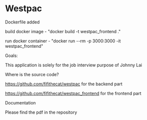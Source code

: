 # Westpac

Dockerfile added

build docker image - "docker build -t westpac_frontend ."

run docker container - "docker run --rm -p 3000:3000 -it westpac_frontend"


Goals:

This application is solely for the job interview purpose of Johnny Lai


Where is the source code?

https://github.com/fifithecat/westpac for the backend part 

https://github.com/fifithecat/westpac_frontend for the frontend part


Documentation

Please find the pdf in the repository
